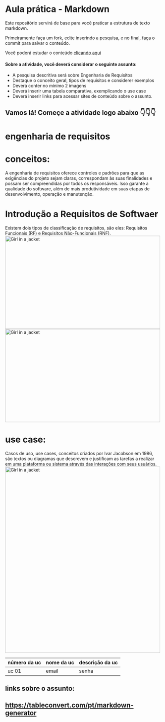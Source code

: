 # Aula prática - Markdown

Este repositório servirá de base para você praticar a estrutura de texto markdown. 

Primeiramente faça um fork, edite inserindo a pesquisa, e no final, faça o commit para salvar o conteúdo.

Você poderá estudar o conteúdo [clicando aqui](https://docs.pipz.com/central-de-ajuda/learning-center/guia-basico-de-markdown#open)

#### Sobre a atividade, você deverá considerar o seguinte assunto:

- A pesquisa descritiva será sobre Engenharia de Requisitos
- Destaque o conceito geral, tipos de requisitos e considerer exemplos
- Deverá conter no mínimo 2 imagens
- Deverá inserir uma tabela comparativa, exemplicando o use case
- Deverá inserir links para acessar sites de conteúdo sobre o assunto.


## Vamos lá! Começe a atividade logo abaixo 👇👇👇

# engenharia de requisitos
# conceitos:
A engenharia de requisitos oferece controles e padrões para que as exigências do projeto sejam claras, correspondam às suas finalidades e possam ser compreendidas por todos os responsáveis. Isso garante a qualidade do software, além de mais produtividade em suas etapas de desenvolvimento, operação e manutenção.
# Introdução a Requisitos de Softwaer
Existem dois tipos de classificação de requisitos, são eles: Requisitos Funcionais (RF) e Requisitos Não-Funcionais (RNF).
<img src="https://felipelirarocha.files.wordpress.com/2012/03/waterfall.png" alt="Girl in a jacket" width="500" height="300">
<img src="https://luizladeira.files.wordpress.com/2013/07/analista.jpg" alt="Girl in a jacket" width="500" height="300">
# use case:
Casos de uso, use cases, conceitos criados por Ivar Jacobson em 1986, são textos ou diagramas que descrevem e justificam as tarefas a realizar em uma plataforma ou sistema através das interações com seus usuários.
<img src="https://www.cin.ufpe.br/~rls2/processo_tg/Metodologia%20S&B/guidances/concepts/resources/im_uc.gif" alt="Girl in a jacket" width="500" height="600">



| número da uc | nome da uc | descrição da uc |
|--------------|------------|-----------------|
|  uc 01            |      email     | senha  



## links sobre o assunto:

## https://tableconvert.com/pt/markdown-generator
